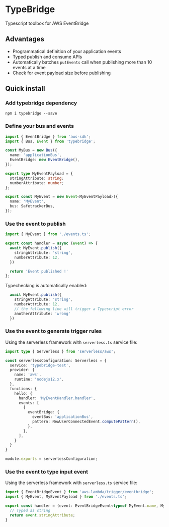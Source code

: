 # TypeBridge

Typescript toolbox for AWS EventBridge

## Advantages

- Programmatical definition of your application events
- Typed publish and consume APIs
- Automatically batches `putEvents` call when publishing more than 10 events at a time
- Check for event payload size before publishing

## Quick install

### Add typebridge dependency

`npm i typebridge --save`

### Define your bus and events

```ts
import { EventBridge } from 'aws-sdk';
import { Bus, Event } from 'typebridge';

const MyBus = new Bus({
  name: 'applicationBus',
  EventBridge: new EventBridge(),
});

export type MyEventPayload = {
  stringAttribute: string;
  numberAttribute: number;
};

export const MyEvent = new Event<MyEventPayload>({
  name: 'MyEvent',
  bus: SafetrackerBus,
});
```

### Use the event to publish

```ts
import { MyEvent } from './events.ts';

export const handler = async (event) => {
  await MyEvent.publish({
    stringAttribute: 'string',
    numberAttribute: 12,
  })

  return 'Event published !'
};
```

Typechecking is automatically enabled:

```ts
  await MyEvent.publish({
    stringAttribute: 'string',
    numberAttribute: 12,
    // the following line will trigger a Typescript error
    anotherAttribute: 'wrong'
  })
```

### Use the event to generate trigger rules

Using the serverless framework with `serverless.ts` service file:


```ts
import type { Serverless } from 'serverless/aws';

const serverlessConfiguration: Serverless = {
  service: 'typebridge-test',
  provider: {
    name: 'aws',
    runtime: 'nodejs12.x',
  },
  functions: {
    hello: {
      handler: 'MyEventHandler.handler',
      events: [
        {
          eventBridge: {
            eventBus: 'applicationBus',
            pattern: NewUserConnectedEvent.computePattern(),
          },
        },
      ],
    }
  }
}

module.exports = serverlessConfiguration;
```

### Use the event to type input event

Using the serverless framework with `serverless.ts` service file:


```ts
import { EventBridgeEvent } from 'aws-lambda/trigger/eventbridge';
import { MyEvent, MyEventPayload } from './events.ts';

export const handler = (event: EventBridgeEvent<typeof MyEvent.name, MyEventPayload>) => {
  // Typed as string
  return event.stringAttribute;
}
```
